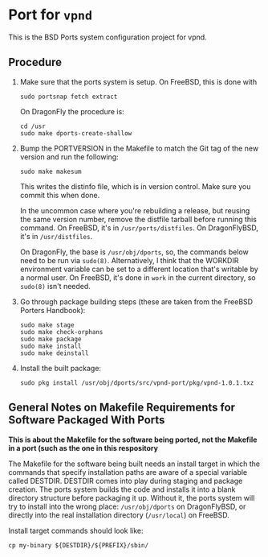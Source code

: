 # Port for `vpnd`

This is the BSD Ports system configuration project for vpnd.

## Procedure

1. Make sure that the ports system is setup. On FreeBSD, this is done with

    `sudo portsnap fetch extract`

   On DragonFly the procedure is:

   ```
   cd /usr
   sudo make dports-create-shallow
   ```

2. Bump the PORTVERSION in the Makefile to match the Git tag of the new version and
   run the following:

    `sudo make makesum`

   This writes the distinfo file, which is in version control. Make sure you commit this
   when done.

   In the uncommon case where you're rebuilding a release, but reusing the same version
   number, remove the distfile tarball before running this command. On FreeBSD, it's in
   `/usr/ports/distfiles`. On DragonFlyBSD, it's in `/usr/distfiles`.

   On DragonFly, the base is `/usr/obj/dports`, so, the commands below need to be run via
   `sudo(8)`. Alternatively, I think that the WORKDIR environment variable can be set
   to a different location that's writable by a normal user. On FreeBSD, it's done in `work`
   in the current directory, so `sudo(8)` isn't needed. 

3. Go through package building steps (these are taken from the FreeBSD Porters Handbook):

   ```
   sudo make stage
   sudo make check-orphans
   sudo make package
   sudo make install
   sudo make deinstall
   ```
4. Install the built package:
   ```
   sudo pkg install /usr/obj/dports/src/vpnd-port/pkg/vpnd-1.0.1.txz
   ```

## General Notes on Makefile Requirements for Software Packaged With Ports

**This is about the Makefile for the software being ported, not the Makefile
in a port (such as the one in this respository**

The Makefile for the software being built needs an install target in which
the commands that specify installation paths are aware of a special variable
called DESTDIR. DESTDIR comes into play during staging and package creation.
The ports system builds the code and installs it into a blank directory
structure before packaging it up. Without it, the ports system will try to
install into the wrong place: `/usr/obj/dports` on DragonFlyBSD, or directly
into the real installation directory (`/usr/local`) on FreeBSD.

Install target commands should look like:

`cp my-binary ${DESTDIR}/${PREFIX}/sbin/`

